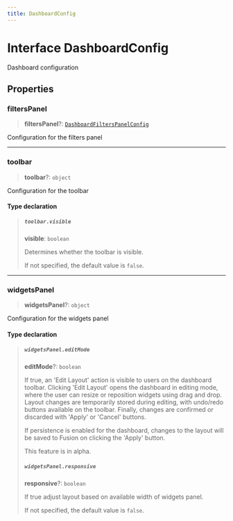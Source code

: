 ```yaml
---
title: DashboardConfig
---
```


# Interface DashboardConfig

Dashboard configuration

## Properties

### filtersPanel

> **filtersPanel**?: [`DashboardFiltersPanelConfig`](interface.DashboardFiltersPanelConfig.md)

Configuration for the filters panel

***

### toolbar

> **toolbar**?: `object`

Configuration for the toolbar

#### Type declaration

> ##### `toolbar.visible`
>
> **visible**: `boolean`
>
> Determines whether the toolbar is visible.
>
> If not specified, the default value is `false`.
>
>

***

### widgetsPanel

> **widgetsPanel**?: `object`

Configuration for the widgets panel

#### Type declaration

> ##### `widgetsPanel.editMode`
>
> **editMode**?: `boolean`
>
> If true, an 'Edit Layout' action is visible to users on the dashboard toolbar.
> Clicking 'Edit Layout' opens the dashboard in editing mode, where the user can resize or reposition widgets using drag and drop.
> Layout changes are temporarily stored during editing, with undo/redo buttons available on the toolbar.
> Finally, changes are confirmed or discarded with 'Apply' or 'Cancel' buttons.
>
> If persistence is enabled for the dashboard, changes to the layout will be saved to Fusion on clicking the 'Apply' button.
>
> This feature is in alpha.
>
> ##### `widgetsPanel.responsive`
>
> **responsive**?: `boolean`
>
> If true adjust layout based on available width of widgets panel.
>
> If not specified, the default value is `false`.
>
>
